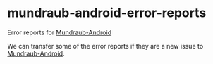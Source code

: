 # mundraub-android-error-reports

Error reports for [Mundraub-Android]

We can transfer some of the error reports if they are a new issue to [Mundraub-Android].

[Mundraub-Android]: https://github.com/niccokunzmann/mundraub-android
